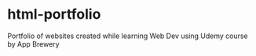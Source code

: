 # html-portfolio
Portfolio of websites created while learning Web Dev using Udemy course by App Brewery
